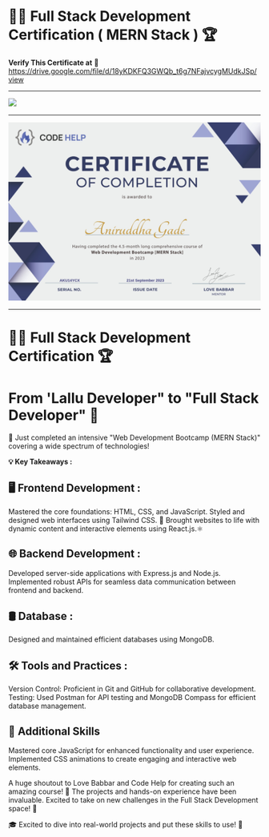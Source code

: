 
# 👨‍🎓 Full Stack Development Certification ( MERN Stack ) 🏆

**Verify This Certificate at** 🎉 https://drive.google.com/file/d/18yKDKFQ3GWQb_t6g7NFajvcygMUdkJSp/view
<hr/>

 <img width='40%'  src='https://www.logicraysacademy.com/blog/wp-content/uploads/2023/05/MVM1-1.png' /> 

<hr/>

![Alt Text](https://raw.githubusercontent.com/aniruddha-gade/My__Certifications/main/Full%20Stack%20Development%20Certificate%20(%20MERN%20Stack%20)/Full%20Stack%20Development%20Certificate%20(%20MERN%20Stack%20).png)

<hr/>

# 👨‍🎓 Full Stack Development Certification 🏆

# From 'Lallu Developer" to "Full Stack Developer" 🚀

🚀 Just completed an intensive "Web Development Bootcamp (MERN Stack)"
covering a wide spectrum of technologies!



**💡 Key Takeaways :**

## 🖥️ Frontend Development :
Mastered the core foundations: HTML, CSS, and JavaScript.
Styled and designed web interfaces using Tailwind CSS. 🎨
Brought websites to life with dynamic content and interactive elements using React.js.⚛️


## 🌐 Backend Development :
Developed server-side applications with Express.js and Node.js.
Implemented robust APIs for seamless data communication between frontend and backend.


## 🛢️ Database :
Designed and maintained efficient databases using MongoDB.


## 🛠️ Tools and Practices :
Version Control: Proficient in Git and GitHub for collaborative development.
Testing: Used Postman for API testing and MongoDB Compass for efficient database management.


## 🧠 Additional Skills
Mastered core JavaScript for enhanced functionality and user experience.
Implemented CSS animations to create engaging and interactive web elements.



A huge shoutout to Love Babbar and Code Help for creating such an amazing course! 🙌 The projects and hands-on experience have been invaluable. Excited to take on new challenges in the Full Stack Development space! 🚀


🎓 Excited to dive into real-world projects and put these skills to use! 🚀
